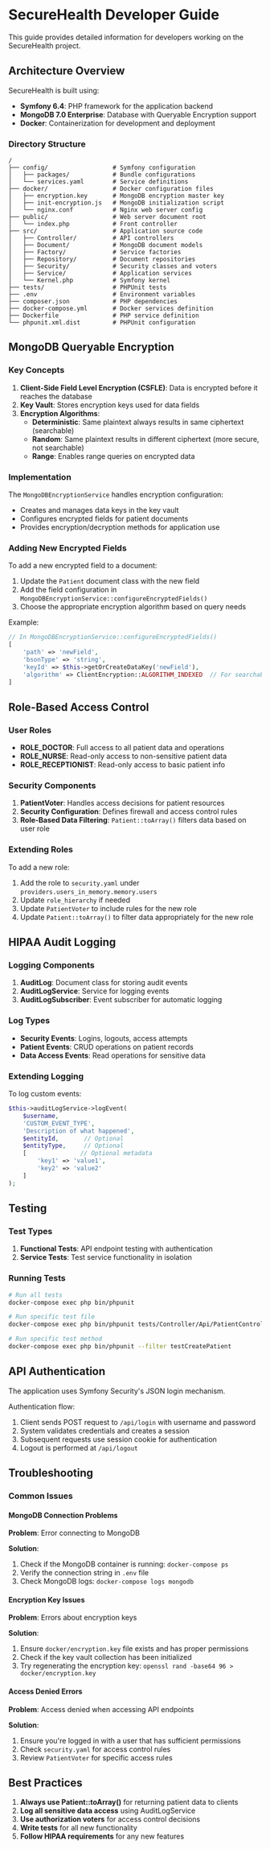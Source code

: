 # SecureHealth Developer Guide

This guide provides detailed information for developers working on the SecureHealth project.

## Architecture Overview

SecureHealth is built using:

- **Symfony 6.4**: PHP framework for the application backend
- **MongoDB 7.0 Enterprise**: Database with Queryable Encryption support
- **Docker**: Containerization for development and deployment

### Directory Structure

```
/
├── config/                  # Symfony configuration
│   ├── packages/            # Bundle configurations
│   └── services.yaml        # Service definitions
├── docker/                  # Docker configuration files
│   ├── encryption.key       # MongoDB encryption master key
│   ├── init-encryption.js   # MongoDB initialization script
│   └── nginx.conf           # Nginx web server config
├── public/                  # Web server document root
│   └── index.php            # Front controller
├── src/                     # Application source code
│   ├── Controller/          # API controllers
│   ├── Document/            # MongoDB document models
│   ├── Factory/             # Service factories
│   ├── Repository/          # Document repositories
│   ├── Security/            # Security classes and voters
│   ├── Service/             # Application services
│   └── Kernel.php           # Symfony kernel
├── tests/                   # PHPUnit tests
├── .env                     # Environment variables
├── composer.json            # PHP dependencies
├── docker-compose.yml       # Docker services definition
├── Dockerfile               # PHP service definition
└── phpunit.xml.dist         # PHPUnit configuration
```

## MongoDB Queryable Encryption

### Key Concepts

1. **Client-Side Field Level Encryption (CSFLE)**: Data is encrypted before it reaches the database
2. **Key Vault**: Stores encryption keys used for data fields
3. **Encryption Algorithms**:
   - **Deterministic**: Same plaintext always results in same ciphertext (searchable)
   - **Random**: Same plaintext results in different ciphertext (more secure, not searchable)
   - **Range**: Enables range queries on encrypted data

### Implementation

The `MongoDBEncryptionService` handles encryption configuration:

- Creates and manages data keys in the key vault
- Configures encrypted fields for patient documents
- Provides encryption/decryption methods for application use

### Adding New Encrypted Fields

To add a new encrypted field to a document:

1. Update the `Patient` document class with the new field
2. Add the field configuration in `MongoDBEncryptionService::configureEncryptedFields()`
3. Choose the appropriate encryption algorithm based on query needs

Example:

```php
// In MongoDBEncryptionService::configureEncryptedFields()
[
    'path' => 'newField',
    'bsonType' => 'string',
    'keyId' => $this->getOrCreateDataKey('newField'),
    'algorithm' => ClientEncryption::ALGORITHM_INDEXED  // For searchable fields
]
```

## Role-Based Access Control

### User Roles

- **ROLE_DOCTOR**: Full access to all patient data and operations
- **ROLE_NURSE**: Read-only access to non-sensitive patient data
- **ROLE_RECEPTIONIST**: Read-only access to basic patient info

### Security Components

1. **PatientVoter**: Handles access decisions for patient resources
2. **Security Configuration**: Defines firewall and access control rules
3. **Role-Based Data Filtering**: `Patient::toArray()` filters data based on user role

### Extending Roles

To add a new role:

1. Add the role to `security.yaml` under `providers.users_in_memory.memory.users`
2. Update `role_hierarchy` if needed
3. Update `PatientVoter` to include rules for the new role
4. Update `Patient::toArray()` to filter data appropriately for the new role

## HIPAA Audit Logging

### Logging Components

1. **AuditLog**: Document class for storing audit events
2. **AuditLogService**: Service for logging events
3. **AuditLogSubscriber**: Event subscriber for automatic logging

### Log Types

- **Security Events**: Logins, logouts, access attempts
- **Patient Events**: CRUD operations on patient records
- **Data Access Events**: Read operations for sensitive data

### Extending Logging

To log custom events:

```php
$this->auditLogService->logEvent(
    $username,
    'CUSTOM_EVENT_TYPE',
    'Description of what happened',
    $entityId,       // Optional
    $entityType,     // Optional
    [               // Optional metadata
        'key1' => 'value1',
        'key2' => 'value2'
    ]
);
```

## Testing

### Test Types

1. **Functional Tests**: API endpoint testing with authentication
2. **Service Tests**: Test service functionality in isolation

### Running Tests

```bash
# Run all tests
docker-compose exec php bin/phpunit

# Run specific test file
docker-compose exec php bin/phpunit tests/Controller/Api/PatientControllerTest.php

# Run specific test method
docker-compose exec php bin/phpunit --filter testCreatePatient
```

## API Authentication

The application uses Symfony Security's JSON login mechanism. 

Authentication flow:

1. Client sends POST request to `/api/login` with username and password
2. System validates credentials and creates a session
3. Subsequent requests use session cookie for authentication
4. Logout is performed at `/api/logout`

## Troubleshooting

### Common Issues

#### MongoDB Connection Problems

**Problem**: Error connecting to MongoDB

**Solution**:
1. Check if the MongoDB container is running: `docker-compose ps`
2. Verify the connection string in `.env` file
3. Check MongoDB logs: `docker-compose logs mongodb`

#### Encryption Key Issues

**Problem**: Errors about encryption keys

**Solution**:
1. Ensure `docker/encryption.key` file exists and has proper permissions
2. Check if the key vault collection has been initialized
3. Try regenerating the encryption key: `openssl rand -base64 96 > docker/encryption.key`

#### Access Denied Errors

**Problem**: Access denied when accessing API endpoints

**Solution**:
1. Ensure you're logged in with a user that has sufficient permissions
2. Check `security.yaml` for access control rules
3. Review `PatientVoter` for specific access rules

## Best Practices

1. **Always use Patient::toArray()** for returning patient data to clients
2. **Log all sensitive data access** using AuditLogService
3. **Use authorization voters** for access control decisions
4. **Write tests** for all new functionality
5. **Follow HIPAA requirements** for any new features